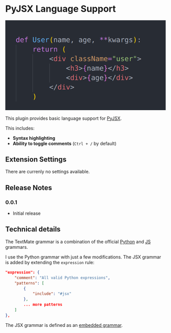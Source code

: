 # PyJSX Language Support

![](example.png)

This plugin provides basic language support for [PyJSX](https://github.com/tomasr8/pyjsx).

This includes:
- __Syntax highlighting__
- __Ability to toggle comments__ (`Ctrl + /` by default)

## Extension Settings

There are currenly no settings available.

## Release Notes

### 0.0.1

* Initial release

## Technical details

The TextMate grammar is a combination of the official
[Python](https://github.com/microsoft/vscode/tree/main/extensions/python) and
[JS](https://github.com/microsoft/vscode/tree/main/extensions/javascript)
grammars.

I use the Python grammar with just a few modifications. The JSX grammar is added by extending the `expression` rule:

```json
"expression": {
    "comment": "All valid Python expressions",
    "patterns": [
        {
            "include": "#jsx"
        },
        ... more patterns
    ]
},
```

The JSX grammar is defined as an [embedded grammar](https://code.visualstudio.com/api/language-extensions/syntax-highlight-guide#embedded-languages). 

